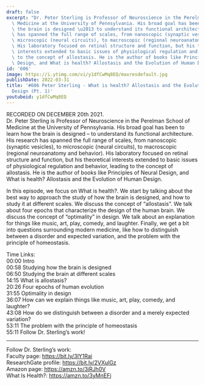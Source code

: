 ```yaml
---
draft: false
excerpt: "Dr. Peter Sterling is Professor of Neuroscience in the Perelman School of\
  \ Medicine at the University of Pennsylvania. His broad goal has been to learn how\
  \ the brain is designed \u2013 to understand its functional architecture. His research\
  \ has spanned the full range of scales, from nanoscopic (synaptic vesicles), to\
  \ microscopic (neural circuits), to macroscopic (regional neuroanatomy and behavior).\
  \ His laboratory focused on retinal structure and function, but his theoretical\
  \ interests extended to basic issues of physiological regulation and behavior, leading\
  \ to the concept of allostasis. He is the author of books like Principles of Neural\
  \ Design, and What is health? Allostasis and the Evolution of Human Design."
id: '606'
image: https://i.ytimg.com/vi/y1dfCwMq8EQ/maxresdefault.jpg
publishDate: 2022-03-31
title: '#606 Peter Sterling - What is health? Allostasis and the Evolution of Human
  Design (Pt. 1)'
youtubeid: y1dfCwMq8EQ
---
```

RECORDED ON DECEMBER 20th 2021.  
Dr. Peter Sterling is Professor of Neuroscience in the Perelman School of Medicine at the University of Pennsylvania. His broad goal has been to learn how the brain is designed – to understand its functional architecture. His research has spanned the full range of scales, from nanoscopic (synaptic vesicles), to microscopic (neural circuits), to macroscopic (regional neuroanatomy and behavior). His laboratory focused on retinal structure and function, but his theoretical interests extended to basic issues of physiological regulation and behavior, leading to the concept of allostasis. He is the author of books like Principles of Neural Design, and What is health? Allostasis and the Evolution of Human Design.

In this episode, we focus on What is health?. We start by talking about the best way to approach the study of how the brain is designed, and how to study it at different scales. We discuss the concept of “allostasis”. We talk about four epochs that characterize the design of the human brain. We discuss the concept of “optimality” in design. We talk about an explanation for things like music, art, play, comedy, and laughter. Finally, we get a bit into questions surrounding modern medicine, like how to distinguish between a disorder and expected variation, and the problem with the principle of homeostasis.

Time Links:  
00:00 Intro  
00:58  Studying how the brain is designed  
06:50  Studying the brain at different scales  
14:15  What is allostasis?  
20:26  Four epochs of human evolution  
31:55  Optimality in design  
36:07  How can we explain things like music, art, play, comedy, and laughter?  
43:08  How do we distinguish between a disorder and a merely expected variation?  
53:11  The problem with the principle of homeostasis  
55:11  Follow Dr. Sterling’s work!

---

Follow Dr. Sterling’s work:  
Faculty page: https://bit.ly/3lY1Rai  
ResearchGate profile: https://bit.ly/2VXulGz  
Amazon page: https://amzn.to/3jRJh0V  
What Is Health?: https://amzn.to/3yMnEFj
